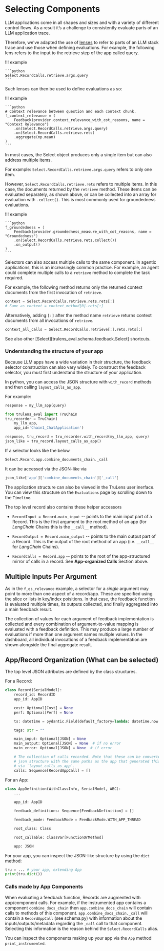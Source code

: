# Selecting Components

LLM applications come in all shapes and sizes and with a variety of different
control flows. As a result it’s a challenge to consistently evaluate parts of an
LLM application trace.

Therefore, we’ve adapted the use of [lenses](https://en.wikipedia.org/wiki/Bidirectional_transformation)
to refer to parts of an LLM stack trace and use those when defining evaluations.
For example, the following lens refers to the input to the retrieve step of the
app called query.

!!! example

    ```python
    Select.RecordCalls.retrieve.args.query
    ```

Such lenses can then be used to define evaluations as so:

!!! example

    ```python
    # Context relevance between question and each context chunk.
    f_context_relevance = (
        Feedback(provider.context_relevance_with_cot_reasons, name = "Context Relevance")
        .on(Select.RecordCalls.retrieve.args.query)
        .on(Select.RecordCalls.retrieve.rets)
        .aggregate(np.mean)
    )
    ```

In most cases, the Select object produces only a single item but can also
address multiple items.

For example: `Select.RecordCalls.retrieve.args.query` refers to only one item.

However, `Select.RecordCalls.retrieve.rets` refers to multiple items. In this case,
the documents returned by the `retrieve` method. These items can be evaluated separately,
as shown above, or can be collected into an array for evaluation with `.collect()`.
This is most commonly used for groundedness evaluations.

!!! example

    ```python
    f_groundedness = (
        Feedback(provider.groundedness_measure_with_cot_reasons, name = "Groundedness")
        .on(Select.RecordCalls.retrieve.rets.collect())
        .on_output()
    )
    ```

Selectors can also access multiple calls to the same component. In agentic applications,
this is an increasingly common practice. For example, an agent could complete multiple
calls to a `retrieve` method to complete the task required.

For example, the following method returns only the returned context documents from
the first invocation of `retrieve`.

```python
context = Select.RecordCalls.retrieve.rets.rets[:]
# Same as context = context_method[0].rets[:]
```

Alternatively, adding `[:]` after the method name `retrieve` returns context documents
from all invocations of `retrieve`.

```python
context_all_calls = Select.RecordCalls.retrieve[:].rets.rets[:]
```

See also other [Select][trulens_eval.schema.feedback.Select] shortcuts.

### Understanding the structure of your app

Because LLM apps have a wide variation in their structure, the feedback selector construction
can also vary widely. To construct the feedback selector, you must first understand the structure
of your application.

In python, you can access the JSON structure with `with_record` methods and then calling
`layout_calls_as_app`.

For example:

```python
response = my_llm_app(query)

from trulens_eval import TruChain
tru_recorder = TruChain(
    my_llm_app,
    app_id='Chain1_ChatApplication')

response, tru_record = tru_recorder.with_record(my_llm_app, query)
json_like = tru_record.layout_calls_as_app()
```

If a selector looks like the below

```python
Select.Record.app.combine_documents_chain._call
```

It can be accessed via the JSON-like via

```python
json_like['app']['combine_documents_chain']['_call']
```

The application structure can also be viewed in the TruLens user inerface.
You can view this structure on the `Evaluations` page by scrolling down to the
`Timeline`.

The top level record also contains these helper accessors

- `RecordInput = Record.main_input` -- points to the main input part of a
  Record. This is the first argument to the root method of an app (for
  _LangChain_ Chains this is the `__call__` method).

- `RecordOutput = Record.main_output` -- points to the main output part of a
  Record. This is the output of the root method of an app (i.e. `__call__`
  for _LangChain_ Chains).

- `RecordCalls = Record.app` -- points to the root of the app-structured
  mirror of calls in a record. See **App-organized Calls** Section above.

## Multiple Inputs Per Argument

As in the `f_qs_relevance` example, a selector for a _single_ argument may point
to more than one aspect of a record/app. These are specified using the slice or
lists in key/index poisitions. In that case, the feedback function is evaluated
multiple times, its outputs collected, and finally aggregated into a main
feedback result.

The collection of values for each argument of feedback implementation is
collected and every combination of argument-to-value mapping is evaluated with a
feedback definition. This may produce a large number of evaluations if more than
one argument names multiple values. In the dashboard, all individual invocations
of a feedback implementation are shown alongside the final aggregate result.

## App/Record Organization (What can be selected)

The top level JSON attributes are defined by the class structures.

For a Record:

```python
class Record(SerialModel):
    record_id: RecordID
    app_id: AppID

    cost: Optional[Cost] = None
    perf: Optional[Perf] = None

    ts: datetime = pydantic.Field(default_factory=lambda: datetime.now())

    tags: str = ""

    main_input: Optional[JSON] = None
    main_output: Optional[JSON] = None  # if no error
    main_error: Optional[JSON] = None  # if error

    # The collection of calls recorded. Note that these can be converted into a
    # json structure with the same paths as the app that generated this record
    # via `layout_calls_as_app`.
    calls: Sequence[RecordAppCall] = []
```

For an App:

```python
class AppDefinition(WithClassInfo, SerialModel, ABC):
    ...

    app_id: AppID

    feedback_definitions: Sequence[FeedbackDefinition] = []

    feedback_mode: FeedbackMode = FeedbackMode.WITH_APP_THREAD

    root_class: Class

    root_callable: ClassVar[FunctionOrMethod]

    app: JSON
```

For your app, you can inspect the JSON-like structure by using the `dict`
method:

```python
tru = ... # your app, extending App
print(tru.dict())
```

### Calls made by App Components

When evaluating a feedback function, Records are augmented with
app/component calls. For example, if the instrumented app
contains a component `combine_docs_chain` then `app.combine_docs_chain` will
contain calls to methods of this component. `app.combine_docs_chain._call` will
contain a `RecordAppCall` (see schema.py) with information about the inputs/outputs/metadata
regarding the `_call` call to that component. Selecting this information is the
reason behind the `Select.RecordCalls` alias.

You can inspect the components making up your app via the `App` method
`print_instrumented`.
